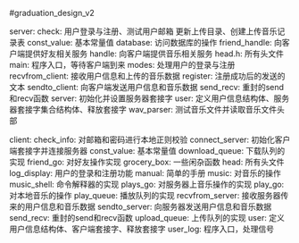 #graduation_design_v2

server:
	check:	用户登录与注册、测试用户邮箱
			更新上传目录、创建上传音乐记录表
	const_value:	基本常量值
	database:	访问数据库的操作
	friend_handle:	向客户端提供好友相关服务
	handle:	向客户端提供音乐相关服务
	head.h:	所有头文件
	main:	程序入口，等待客户端到来
	modes:	处理用户的登录与注册
	recvfrom_client:	接收用户信息和上传的音乐数据
	register:	注册成功后的发送的文本
	sendto_client:	向客户端发送用户信息和音乐数据
	send_recv:	重封的send和recv函数
	server:	初始化并设置服务器套接字
	user:	定义用户信息结构体、服务器套接字集合结构体、释放套接字
	wav_parser:	测试音乐文件并读取音乐文件头部
	
client:
	check_info:	对邮箱和密码进行本地正则校验
	connect_server:	初始化客户端套接字并连接服务器
	const_value:	基本常量值
	download_queue:	下载队列的实现
	friend_go:	对好友操作实现
	grocery_box:	一些闲杂函数
	head:	所有头文件
	log_display:	用户的登录和注册功能
	manual:	简单的手册
	music:	对音乐的操作
	music_shell:	命令解释器的实现
	plays_go:	对服务器上音乐操作的实现
	play_go:	对本地音乐的操作
	play_queue:	播放队列的实现
	recvfrom_server:	接收服务器传来的用户信息和音乐数据
	sendto_server:	向服务器发送用户信息和音乐数据
	send_recv:	重封的send和recv函数
	upload_queue:	上传队列的实现
	user:	定义用户信息结构体、客户端套接字、释放套接字
	user_log:	程序入口，处理信号

